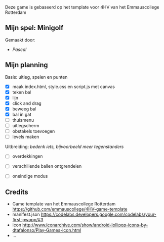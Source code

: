 Deze game is gebaseerd op het template voor 4HV van het Emmauscollege Rotterdam

## Mijn spel: Minigolf
Gemaakt door:
- *Pascal*

## Mijn planning

Basis: uitleg, spelen en punten
- [x] maak index.html, style.css en script.js met canvas
- [x] teken bal
- [x] lijn
- [x] click and drag
- [x] beweeg bal
- [x] bal in gat
- [ ] thuismenu
- [ ] uitlegscherm
- [ ] obstakels toevoegen
- [ ] levels maken

Uitbreiding: *bedenk iets, bijvoorbeeld meer tegenstanders*
- [ ] overdekkingen
- [ ] verschillende ballen ontgrendelen
- [ ] oneindige modus


## Credits
- Game template van het Emmauscollege Rotterdam https://github.com/emmauscollege/4HV-game-template
- manifest.json https://codelabs.developers.google.com/codelabs/your-first-pwapp/#3
- icon http://www.iconarchive.com/show/android-lollipop-icons-by-dtafalonso/Play-Games-icon.html
- ...
